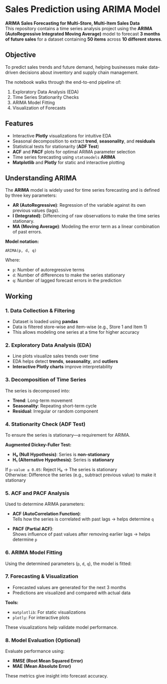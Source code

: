 
#  Sales Prediction using ARIMA Model

**ARIMA Sales Forecasting for Multi-Store, Multi-Item Sales Data**  
This repository contains a time series analysis project using the **ARIMA (AutoRegressive Integrated Moving Average)** model to forecast **3 months of future sales** for a dataset containing **50 items** across **10 different stores**.



##  Objective

To predict sales trends and future demand, helping businesses make data-driven decisions about inventory and supply chain management.

The notebook walks through the end-to-end pipeline of:
1. Exploratory Data Analysis (EDA)
2. Time Series Stationarity Checks
3. ARIMA Model Fitting
4. Visualization of Forecasts



##  Features

-  Interactive **Plotly** visualizations for intuitive EDA  
-  Seasonal decomposition to extract **trend**, **seasonality**, and **residuals**  
-  Statistical tests for stationarity (**ADF Test**)  
-  **ACF** and **PACF** plots for optimal ARIMA parameter selection  
-  Time series forecasting using `statsmodels` **ARIMA**  
-  **Matplotlib** and **Plotly** for static and interactive plotting  



##  Understanding ARIMA

The **ARIMA** model is widely used for time series forecasting and is defined by three key parameters:

- **AR (AutoRegressive)**: Regression of the variable against its own previous values (lags).
- **I (Integrated)**: Differencing of raw observations to make the time series stationary.
- **MA (Moving Average)**: Modeling the error term as a linear combination of past errors.

**Model notation:**
```
ARIMA(p, d, q)
```
Where:
- `p`: Number of autoregressive terms  
- `d`: Number of differences to make the series stationary  
- `q`: Number of lagged forecast errors in the prediction  



##  Working

### 1.  Data Collection & Filtering

- Dataset is loaded using **pandas**
- Data is filtered store-wise and item-wise (e.g., Store 1 and Item 1)
- This allows modeling one series at a time for higher accuracy



### 2.  Exploratory Data Analysis (EDA)

- Line plots visualize sales trends over time
- EDA helps detect **trends**, **seasonality**, and **outliers**
- **Interactive Plotly charts** improve interpretability



### 3.  Decomposition of Time Series

The series is decomposed into:
- **Trend**: Long-term movement
- **Seasonality**: Repeating short-term cycle
- **Residual**: Irregular or random component


### 4.  Stationarity Check (ADF Test)

To ensure the series is stationary—a requirement for ARIMA.

**Augmented Dickey-Fuller Test:**

- **H₀ (Null Hypothesis)**: Series is **non-stationary**
- **H₁ (Alternative Hypothesis)**: Series is **stationary**

If `p-value ≤ 0.05`: Reject H₀ → The series is stationary  
 Otherwise: Difference the series (e.g., subtract previous value) to make it stationary


### 5.  ACF and PACF Analysis

Used to determine ARIMA parameters:

- **ACF (AutoCorrelation Function)**:  
  Tells how the series is correlated with past lags → helps determine `q`

- **PACF (Partial ACF)**:  
  Shows influence of past values after removing earlier lags → helps determine `p`


### 6.  ARIMA Model Fitting

Using the determined parameters (`p`, `d`, `q`), the model is fitted:


### 7.  Forecasting & Visualization

- Forecasted values are generated for the next 3 months
- Predictions are visualized and compared with actual data

**Tools:**
- `matplotlib`: For static visualizations
- `plotly`: For interactive plots

These visualizations help validate model performance.


### 8.  Model Evaluation (Optional)

Evaluate performance using:
- **RMSE (Root Mean Squared Error)**
- **MAE (Mean Absolute Error)**

These metrics give insight into forecast accuracy.

